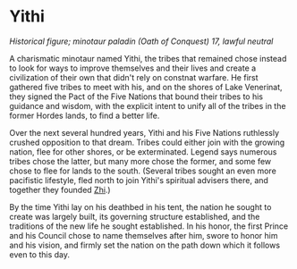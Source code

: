 # Yithi
*Historical figure; minotaur paladin (Oath of Conquest) 17, lawful neutral*





A charismatic minotaur named Yithi, the tribes that remained chose instead to look for ways to improve themselves and their lives and create a civilization of their own that didn't rely on constnat warfare. He first gathered five tribes to meet with his, and on the shores of Lake Venerinat, they signed the Pact of the Five Nations that bound their tribes to his guidance and wisdom, with the explicit intent to unify all of the tribes in the former Hordes lands, to find a better life.

Over the next several hundred years, Yithi and his Five Nations ruthlessly crushed opposition to that dream. Tribes could either join with the growing nation, flee for other shores, or be exterminated. Legend says numerous tribes chose the latter, but many more chose the former, and some few chose to flee for lands to the south. (Several tribes sought an even more pacifistic lifestyle, fled north to join Yithi's spiritual advisers there, and together they founded [Zhi](../Nations/Zhi.md).)

By the time Yithi lay on his deathbed in his tent, the nation he sought to create was largely built, its governing structure established, and the traditions of the new life he sought established. In his honor, the first Prince and his Council chose to name themselves after him, swore to honor him and his vision, and firmly set the nation on the path down which it follows even to this day.